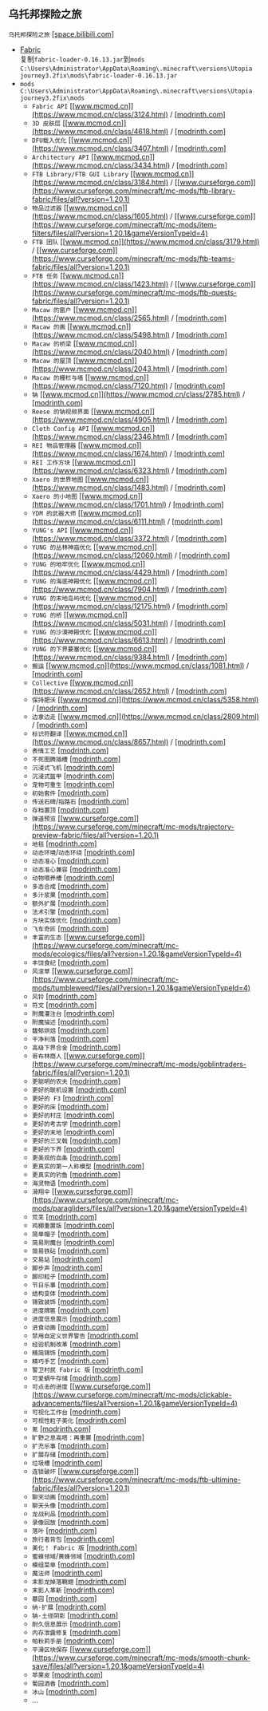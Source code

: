 ## 乌托邦探险之旅
`乌托邦探险之旅` [[space.bilibili.com]](https://space.bilibili.com/43865538)
* [Fabric](fabric.md)  
复制`fabric-loader-0.16.13.jar`到`mods`  
`C:\Users\Administrator\AppData\Roaming\.minecraft\versions\Utopia journey3.2fix\mods\fabric-loader-0.16.13.jar`
* `mods`  
`C:\Users\Administrator\AppData\Roaming\.minecraft\versions\Utopia journey3.2fix\mods`
    * `Fabric API` [[www.mcmod.cn]](https://www.mcmod.cn/class/3124.html) / [[modrinth.com]](https://modrinth.com/mod/fabric-api/versions?g=1.20.1)
    * `3D 皮肤层` [[www.mcmod.cn]](https://www.mcmod.cn/class/4618.html) / [[modrinth.com]](https://modrinth.com/mod/3dskinlayers/versions?g=1.20.1&l=fabric)
    * `DFU载入优化` [[www.mcmod.cn]](https://www.mcmod.cn/class/3407.html) / [[modrinth.com]](https://modrinth.com/mod/lazydfu/versions?g=1.20.1)
    * `Architectury API` [[www.mcmod.cn]](https://www.mcmod.cn/class/3434.html) / [[modrinth.com]](https://modrinth.com/mod/architectury-api/versions?g=1.20.1&l=fabric)
    * `FTB Library/FTB GUI Library` [[www.mcmod.cn]](https://www.mcmod.cn/class/3184.html) / [[www.curseforge.com]](https://www.curseforge.com/minecraft/mc-mods/ftb-library-fabric/files/all?version=1.20.1)
    * `物品过滤器` [[www.mcmod.cn]](https://www.mcmod.cn/class/1605.html) / [[www.curseforge.com]](https://www.curseforge.com/minecraft/mc-mods/item-filters/files/all?version=1.20.1&gameVersionTypeId=4)
    * `FTB 团队` [[www.mcmod.cn]](https://www.mcmod.cn/class/3179.html) / [[www.curseforge.com]](https://www.curseforge.com/minecraft/mc-mods/ftb-teams-fabric/files/all?version=1.20.1)
    * `FTB 任务` [[www.mcmod.cn]](https://www.mcmod.cn/class/1423.html) / [[www.curseforge.com]](https://www.curseforge.com/minecraft/mc-mods/ftb-quests-fabric/files/all?version=1.20.1)
    * `Macaw 的窗户` [[www.mcmod.cn]](https://www.mcmod.cn/class/2565.html) / [[modrinth.com]](https://modrinth.com/mod/macaws-windows/versions?g=1.20.1&l=fabric)
    * `Macaw 的画` [[www.mcmod.cn]](https://www.mcmod.cn/class/5498.html) / [[modrinth.com]](https://modrinth.com/mod/macaws-paintings/versions?g=1.20.1&l=fabric)
    * `Macaw 的桥梁` [[www.mcmod.cn]](https://www.mcmod.cn/class/2040.html) / [[modrinth.com]](https://modrinth.com/mod/macaws-bridges/versions?g=1.20.1&l=fabric)
    * `Macaw 的屋顶` [[www.mcmod.cn]](https://www.mcmod.cn/class/2043.html) / [[modrinth.com]](https://modrinth.com/mod/macaws-roofs/versions?g=1.20.1&l=fabric)
    * `Macaw 的栅栏与墙` [[www.mcmod.cn]](https://www.mcmod.cn/class/7120.html) / [[modrinth.com]](https://modrinth.com/mod/macaws-fences-and-walls/versions?g=1.20.1&l=fabric)
    * `钠` [[www.mcmod.cn]](https://www.mcmod.cn/class/2785.html) / [[modrinth.com]](https://modrinth.com/mod/sodium/versions?g=1.20.1&l=fabric)
    * `Reese 的钠视频界面` [[www.mcmod.cn]](https://www.mcmod.cn/class/4905.html) / [[modrinth.com]](https://modrinth.com/mod/reeses-sodium-options/versions?g=1.20.1&l=fabric)
    * `Cloth Config API` [[www.mcmod.cn]](https://www.mcmod.cn/class/2346.html) / [[modrinth.com]](https://modrinth.com/mod/cloth-config/versions?g=1.20.1&l=fabric)
    * `REI 物品管理器` [[www.mcmod.cn]](https://www.mcmod.cn/class/1674.html) / [[modrinth.com]](https://modrinth.com/mod/rei/versions?g=1.20.1&l=fabric)
    * `REI 工作方块` [[www.mcmod.cn]](https://www.mcmod.cn/class/6323.html) / [[modrinth.com]](https://modrinth.com/mod/roughly-enough-professions-rep/versions?g=1.20.1&l=fabric)
    * `Xaero 的世界地图` [[www.mcmod.cn]](https://www.mcmod.cn/class/1483.html) / [[modrinth.com]](https://modrinth.com/mod/xaeros-world-map/versions?g=1.20.1&l=fabric)
    * `Xaero 的小地图` [[www.mcmod.cn]](https://www.mcmod.cn/class/1701.html) / [[modrinth.com]](https://modrinth.com/mod/xaeros-minimap/versions?g=1.20.1&l=fabric)
    * `YDM 的武器大师` [[www.mcmod.cn]](https://www.mcmod.cn/class/6111.html) / [[modrinth.com]](https://modrinth.com/mod/weaponmaster/versions?g=1.20.1&l=fabric)
    * `YUNG's API` [[www.mcmod.cn]](https://www.mcmod.cn/class/3372.html) / [[modrinth.com]](https://modrinth.com/mod/yungs-api/versions?g=1.20.1&l=fabric)
    * `YUNG 的丛林神庙优化` [[www.mcmod.cn]](https://www.mcmod.cn/class/12060.html) / [[modrinth.com]](https://modrinth.com/mod/yungs-better-jungle-temples/versions?g=1.20.1&l=fabric)
    * `YUNG 的地牢优化` [[www.mcmod.cn]](https://www.mcmod.cn/class/4429.html) / [[modrinth.com]](https://modrinth.com/mod/yungs-better-dungeons/versions?g=1.20.1&l=fabric)
    * `YUNG 的海底神殿优化` [[www.mcmod.cn]](https://www.mcmod.cn/class/7904.html) / [[modrinth.com]](https://modrinth.com/mod/yungs-better-ocean-monuments/versions?g=1.20.1&l=fabric)
    * `YUNG 的末地岛屿优化` [[www.mcmod.cn]](https://www.mcmod.cn/class/12175.html) / [[modrinth.com]](https://modrinth.com/mod/yungs-better-end-island/versions?g=1.20.1&l=fabric)
    * `YUNG 的桥` [[www.mcmod.cn]](https://www.mcmod.cn/class/5031.html) / [[modrinth.com]](https://modrinth.com/mod/yungs-bridges/versions?g=1.20.1&l=fabric)
    * `YUNG 的沙漠神殿优化` [[www.mcmod.cn]](https://www.mcmod.cn/class/6613.html) / [[modrinth.com]](https://modrinth.com/mod/yungs-better-desert-temples/versions?g=1.20.1&l=fabric)
    * `YUNG 的下界要塞优化` [[www.mcmod.cn]](https://www.mcmod.cn/class/9384.html) / [[modrinth.com]](https://modrinth.com/mod/yungs-better-nether-fortresses/versions?g=1.20.1&l=fabric)
    * `搬运` [[www.mcmod.cn]](https://www.mcmod.cn/class/1081.html) / [[modrinth.com]](https://modrinth.com/mod/carry-on/versions?g=1.20.1&l=fabric)
    * `Collective` [[www.mcmod.cn]](https://www.mcmod.cn/class/2652.html) / [[modrinth.com]](https://modrinth.com/mod/collective/versions?g=1.20.1)
    * `保持肥沃` [[www.mcmod.cn]](https://www.mcmod.cn/class/5358.html) / [[modrinth.com]](https://modrinth.com/mod/keep-my-soil-tilled/versions?g=1.20.1)
    * `边拿边走` [[www.mcmod.cn]](https://www.mcmod.cn/class/2809.html) / [[modrinth.com]](https://modrinth.com/mod/invmove/versions?g=1.20.1&l=fabric)
    * `标识符翻译` [[www.mcmod.cn]](https://www.mcmod.cn/class/8657.html) / [[modrinth.com]](https://modrinth.com/mod/identifier-translation/versions?g=1.20.1)
    * `表情工艺` [[modrinth.com]](https://modrinth.com/plugin/emotecraft/versions?g=1.20.1&l=fabric)
    * `不死图腾插槽` [[modrinth.com]](https://modrinth.com/mod/charm-of-undying/versions?g=1.20.1&l=fabric)
    * `沉浸式飞机` [[modrinth.com]](https://modrinth.com/mod/immersive-aircraft/versions?g=1.20.1&l=fabric)
    * `沉浸式盔甲` [[modrinth.com]](https://modrinth.com/mod/immersive-armors/versions?g=1.20.1&l=fabric)
    * `宠物可重生` [[modrinth.com]](https://modrinth.com/mod/respawnable-pets/versions?g=1.20.1)
    * `初始套件` [[modrinth.com]](https://modrinth.com/mod/starter-kit/versions?g=1.20.1)
    * `传送石碑`/`指路石` [[modrinth.com]](https://modrinth.com/mod/waystones/versions?g=1.20.1&l=fabric)
    * `存档置顶` [[modrinth.com]](https://modrinth.com/mod/cherished-worlds/versions?g=1.20.1&l=fabric)
    * `弹道预览` [[www.curseforge.com]](https://www.curseforge.com/minecraft/mc-mods/trajectory-preview-fabric/files/all?version=1.20.1)
    * `地毯` [[modrinth.com]](https://modrinth.com/mod/carpet/versions?g=1.20.1)
    * `动态环境`/`动态环绕` [[modrinth.com]](https://modrinth.com/mod/dynamicsurroundingsfabric/versions?g=1.20.1&l=fabric)
    * `动态准心` [[modrinth.com]](https://modrinth.com/mod/dynamiccrosshair/versions?g=1.20.1&l=fabric)
    * `动态准心兼容` [[modrinth.com]](https://modrinth.com/mod/dynamiccrosshaircompat/versions?g=1.20.1)
    * `动物喂养槽` [[modrinth.com]](https://modrinth.com/mod/animal_feeding_trough/versions?g=1.20.1&l=fabric)
    * `多态合成` [[modrinth.com]](https://modrinth.com/mod/polymorph/versions?g=1.20.1&l=fabric)
    * `多汁浆果` [[modrinth.com]](https://modrinth.com/mod/berries/versions?g=1.20.1)
    * `额外扩展` [[modrinth.com]](https://modrinth.com/mod/addadd/versions?g=1.20.1&l=fabric)
    * `法术引擎` [[modrinth.com]](https://modrinth.com/mod/spell-engine/versions?g=1.20.1)
    * `方块实体优化` [[modrinth.com]](https://modrinth.com/mod/ebe/versions?g=1.20.1)
    * `飞车奇匠` [[modrinth.com]](https://modrinth.com/mod/automobility/versions?g=1.20.1&l=fabric)
    * `丰富的生态` [[www.curseforge.com]](https://www.curseforge.com/minecraft/mc-mods/ecologics/files/all?version=1.20.1&gameVersionTypeId=4)
    * `丰饶食纪` [[modrinth.com]](https://modrinth.com/mod/bountiful-fares/versions?g=1.20.1)
    * `风滚草` [[www.curseforge.com]](https://www.curseforge.com/minecraft/mc-mods/tumbleweed/files/all?version=1.20.1&gameVersionTypeId=4)
    * `风铃` [[modrinth.com]](https://modrinth.com/mod/windchimes/versions?g=1.20.1)
    * `符文` [[modrinth.com]](https://modrinth.com/mod/runes/versions?g=1.20.1)
    * `附魔灌注台` [[modrinth.com]](https://modrinth.com/mod/enchanting-infuser/versions?g=1.20.1&l=fabric)
    * `附魔描述` [[modrinth.com]](https://modrinth.com/mod/enchantment-descriptions/versions?g=1.20.1&l=fabric)
    * `馥郁烘焙` [[modrinth.com]](https://modrinth.com/mod/lets-do-bakery/versions?g=1.20.1&l=fabric)
    * `干净利落` [[modrinth.com]](https://modrinth.com/mod/cleancut/versions?g=1.20)
    * `高级下界合金` [[modrinth.com]](https://modrinth.com/mod/advanced-netherite/versions?g=1.20.1&l=fabric)
    * `哥布林商人` [[www.curseforge.com]](https://www.curseforge.com/minecraft/mc-mods/goblintraders-fabric/files/all?version=1.20.1)
    * `更聪明的农夫` [[modrinth.com]](https://modrinth.com/mod/smarter-farmers-farmers-replant/versions?g=1.20.1&l=fabric)
    * `更好的联机设置` [[modrinth.com]](https://modrinth.com/mod/mcwifipnp/versions?g=1.20.1&l=fabric)
    * `更好的 F3` [[modrinth.com]](https://modrinth.com/mod/betterf3/versions?g=1.20.1&l=fabric)
    * `更好的床` [[modrinth.com]](https://modrinth.com/mod/better-beds/versions?g=1.20.1&l=fabric)
    * `更好的村庄` [[modrinth.com]](https://modrinth.com/mod/better-village/versions?g=1.20.1&l=fabric)
    * `更好的考古学` [[modrinth.com]](https://modrinth.com/mod/better-archeology/versions?g=1.20.1&l=fabric)
    * `更好的末地` [[modrinth.com]](https://modrinth.com/mod/betterend/versions?g=1.20.1)
    * `更好的三叉戟` [[modrinth.com]](https://modrinth.com/mod/better-tridents/versions?g=1.20.1&l=fabric)
    * `更好的下界` [[modrinth.com]](https://modrinth.com/mod/betternether/versions?g=1.20.1)
    * `更美观的血条` [[modrinth.com]](https://modrinth.com/mod/colorful-hearts/versions?g=1.20.1&l=fabric)
    * `更真实的第一人称模型` [[modrinth.com]](https://modrinth.com/mod/first-person-model/versions?g=1.20.1&l=fabric)
    * `更真实的钓鱼` [[modrinth.com]](https://modrinth.com/mod/fishing-real/versions?g=1.20.1&l=fabric)
    * `海灵物语` [[modrinth.com]](https://modrinth.com/mod/aquamirae/versions?g=1.20.1&l=fabric)
    * `滑翔伞` [[www.curseforge.com]](https://www.curseforge.com/minecraft/mc-mods/paragliders/files/all?version=1.20.1&gameVersionTypeId=4)
    * `荒芜` [[modrinth.com]](https://modrinth.com/mod/desolation/versions?g=1.20.1)
    * `鸡棚重置版` [[modrinth.com]](https://modrinth.com/mod/chickensshed/versions?g=1.20.1&l=fabric)
    * `简单帽子` [[modrinth.com]](https://modrinth.com/mod/simple-hats/versions?g=1.20.1&l=fabric)
    * `简易附魔台` [[modrinth.com]](https://modrinth.com/mod/easy-magic/versions?g=1.20.1&l=fabric)
    * `简易铁砧` [[modrinth.com]](https://modrinth.com/mod/easy-anvils/versions?g=1.20.1&l=fabric)
    * `交易站` [[modrinth.com]](https://modrinth.com/mod/trading-post/versions?g=1.20.1&l=fabric)
    * `脚步声` [[modrinth.com]](https://modrinth.com/mod/presence-footsteps/versions?g=1.20.1)
    * `脚印粒子` [[modrinth.com]](https://modrinth.com/mod/footprintparticle/versions?g=1.20.1)
    * `节日乐事` [[modrinth.com]](https://modrinth.com/mod/festive-delight/versions?g=1.20.1&l=fabric)
    * `结构变体` [[modrinth.com]](https://modrinth.com/mod/repurposed-structures-fabric/versions?g=1.20.1&l=fabric)
    * `锦致装饰` [[modrinth.com]](https://modrinth.com/mod/supplementaries/versions?g=1.20.1&l=fabric)
    * `进度牌匾` [[modrinth.com]](https://modrinth.com/mod/advancement-plaques/versions?g=1.20.1&l=fabric)
    * `进度信息展示` [[modrinth.com]](https://modrinth.com/mod/advancementinfo/versions?g=1.20.1)
    * `进食动画` [[modrinth.com]](https://modrinth.com/mod/eating-animation/versions?g=1.20.1)
    * `禁用自定义世界警告` [[modrinth.com]](https://modrinth.com/mod/dcwa/versions?g=1.20.1)
    * `经验机制改革` [[modrinth.com]](https://modrinth.com/mod/clumps/versions?g=1.20.1&l=fabric)
    * `精简锦饰` [[modrinth.com]](https://modrinth.com/mod/convenient-decor/versions?g=1.20.1)
    * `精巧手艺` [[modrinth.com]](https://modrinth.com/mod/handcrafted/versions?g=1.20.1&l=fabric)
    * `警卫村民 Fabric 版` [[modrinth.com]](https://modrinth.com/mod/guard-villagers-(fabricquilt)/versions?g=1.20.1)
    * `可爱蜗牛存储` [[modrinth.com]](https://modrinth.com/mod/lovely_snails/versions?g=1.20.1)
    * `可点击的进度` [[www.curseforge.com]](https://www.curseforge.com/minecraft/mc-mods/clickable-advancements/files/all?version=1.20.1&gameVersionTypeId=4)
    * `可视化工作台` [[modrinth.com]](https://modrinth.com/mod/visual-workbench/versions?g=1.20.1&l=fabric)
    * `可视性粒子美化` [[modrinth.com]](https://modrinth.com/mod/visuality/versions?g=1.20.1)
    * `氪` [[modrinth.com]](https://modrinth.com/mod/krypton/versions?g=1.20.1)
    * `旷野之息高塔：再重置` [[modrinth.com]](https://modrinth.com/mod/totw-modded/versions?g=1.20.1&l=fabric)
    * `扩充乐事` [[modrinth.com]](https://modrinth.com/mod/expanded-delight/versions?g=1.20.1&l=fabric)
    * `扩展存储` [[modrinth.com]](https://modrinth.com/mod/expanded-storage/versions?g=1.20.1&l=fabric)
    * `垃圾槽` [[modrinth.com]](https://modrinth.com/mod/trashslot/versions?g=1.20.1&l=fabric)
    * `连锁破坏` [[www.curseforge.com]](https://www.curseforge.com/minecraft/mc-mods/ftb-ultimine-fabric/files/all?version=1.20.1)
    * `聊天动画` [[modrinth.com]](https://modrinth.com/mod/chatanimation/versions?g=1.20.1)
    * `聊天头像` [[modrinth.com]](https://modrinth.com/mod/chat-heads/versions?g=1.20.1&l=fabric)
    * `龙战利品` [[modrinth.com]](https://modrinth.com/mod/dragonloot/versions?g=1.20.1)
    * `录像回放` [[modrinth.com]](https://modrinth.com/mod/replaymod/versions?g=1.20.1)
    * `落叶` [[modrinth.com]](https://modrinth.com/mod/fallingleaves/versions?g=1.20.1)
    * `旅行者背包` [[modrinth.com]](https://modrinth.com/mod/travelersbackpack/versions?g=1.20.1&l=fabric)
    * `美化！ Fabric 版` [[modrinth.com]](https://modrinth.com/mod/beautify-refabricated/versions?g=1.20.1)
    * `蜜蜂领域`/`黄蜂领域` [[modrinth.com]](https://modrinth.com/mod/the-bumblezone-fabric/versions?g=1.20.1)
    * `模组菜单` [[modrinth.com]](https://modrinth.com/mod/modmenu/versions?g=1.20.1)
    * `魔法师` [[modrinth.com]](https://modrinth.com/mod/wizards/versions?g=1.20.1)
    * `末影龙掉落鞘翅` [[modrinth.com]](https://modrinth.com/mod/dragon-drops-elytra/versions?g=1.20.1)
    * `末影人革新` [[modrinth.com]](https://modrinth.com/mod/enderman-overhaul/versions?g=1.20.1&l=fabric)
    * `墓园` [[modrinth.com]](https://modrinth.com/mod/the-graveyard-fabric/versions?g=1.20.1)
    * `纳·扩展` [[modrinth.com]](https://modrinth.com/mod/sodium-extra/versions?g=1.20.1&l=fabric)
    * `钠·土径阴影` [[modrinth.com]](https://modrinth.com/mod/sodium-shadowy-path-blocks/versions?g=1.20.1&l=fabric)
    * `耐久信息展示` [[modrinth.com]](https://modrinth.com/mod/durabilityviewer/versions?g=1.20.1)
    * `内存泄露修复` [[modrinth.com]](https://modrinth.com/mod/memoryleakfix/versions?g=1.20.1&l=fabric)
    * `帕秋莉手册` [[modrinth.com]](https://modrinth.com/mod/patchouli/versions?g=1.20.1&l=fabric)
    * `平滑区块保存` [[www.curseforge.com]](https://www.curseforge.com/minecraft/mc-mods/smooth-chunk-save/files/all?version=1.20.1&gameVersionTypeId=4)
    * `苹果皮` [[modrinth.com]](https://modrinth.com/mod/appleskin/versions?g=1.20.1&l=fabric)
    * `葡园酒香` [[modrinth.com]](https://modrinth.com/mod/lets-do-vinery/versions?g=1.20.1&l=fabric)
    * `冰山` [[modrinth.com]](https://modrinth.com/mod/iceberg/versions?g=1.20.1&l=fabric)
    * ...